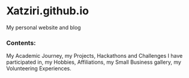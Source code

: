 # Xatziri.github.io

My personal website and blog

### Contents:

My Academic Journey, my Projects, Hackathons and Challenges I have participated in, my Hobbies, Affiliations, my Small Business gallery, my Volunteering Experiences.



